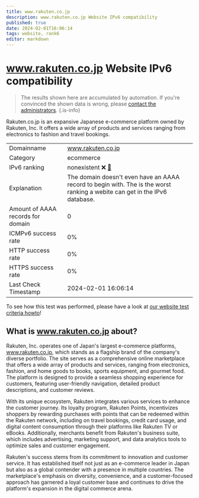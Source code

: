 ```yaml
---
title: www.rakuten.co.jp
description: www.rakuten.co.jp Website IPv6 compatibility
published: true
date: 2024-02-01T16:06:14
tags: website, rank6
editor: markdown
---
```


# www.rakuten.co.jp Website IPv6 compatibility

> The results shown here are accumulated by automation. If you're convinced the shown data is wrong, please [contact the administrators](/howto/chat). 
{.is-info}

Rakuten.co.jp is an expansive Japanese e-commerce platform owned by Rakuten, Inc. It offers a wide array of products and services ranging from electronics to fashion and travel bookings.


|   |   |
| - | - |
| Domainname | www.rakuten.co.jp
| Category | ecommerce |
| IPv6 ranking | nonexistent :x: [🔗](/howto/ranking) |
| Explanation | The domain doesn't even have an AAAA record to begin with. The is the worst ranking a webite can get in the IPv6 database. |
| Amount of AAAA records for domain | 0 |
| ICMPv6 success rate | 0%|
| HTTP success rate | 0% |
| HTTPS success rate | 0% |
| Last Check Timestamp | 2024-02-01 16:06:14 |

To see how this test was performed, please have a look at [our website test criteria howto](/howto/testcriteria/website)!


## What is www.rakuten.co.jp about?
Rakuten, Inc. operates one of Japan's largest e-commerce platforms, www.rakuten.co.jp, which stands as a flagship brand of the company's diverse portfolio. The site serves as a comprehensive online marketplace that offers a wide array of products and services, ranging from electronics, fashion, and home goods to books, sports equipment, and gourmet food. The platform is designed to provide a seamless shopping experience for customers, featuring user-friendly navigation, detailed product descriptions, and customer reviews.

With its unique ecosystem, Rakuten integrates various services to enhance the customer journey. Its loyalty program, Rakuten Points, incentivizes shoppers by rewarding purchases with points that can be redeemed within the Rakuten network, including on travel bookings, credit card usage, and digital content consumption through their platforms like Rakuten TV or eBooks. Additionally, merchants benefit from Rakuten's business suite, which includes advertising, marketing support, and data analytics tools to optimize sales and customer engagement.

Rakuten's success stems from its commitment to innovation and customer service. It has established itself not just as an e-commerce leader in Japan but also as a global contender with a presence in multiple countries. The marketplace's emphasis on diversity, convenience, and a customer-focused approach has garnered a loyal customer base and continues to drive the platform's expansion in the digital commerce arena.



